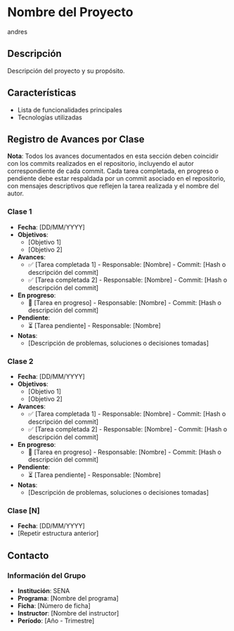 # Nombre del Proyecto

andres

## Descripción
Descripción del proyecto y su propósito.

## Características
- Lista de funcionalidades principales
- Tecnologías utilizadas

## Registro de Avances por Clase
**Nota**: Todos los avances documentados en esta sección deben coincidir con los commits realizados en el repositorio, incluyendo el autor correspondiente de cada commit. Cada tarea completada, en progreso o pendiente debe estar respaldada por un commit asociado en el repositorio, con mensajes descriptivos que reflejen la tarea realizada y el nombre del autor.

### Clase 1
- **Fecha**: [DD/MM/YYYY]
- **Objetivos**:
  - [Objetivo 1]
  - [Objetivo 2]
- **Avances**:
  - ✅ [Tarea completada 1] - Responsable: [Nombre] - Commit: [Hash o descripción del commit]
  - ✅ [Tarea completada 2] - Responsable: [Nombre] - Commit: [Hash o descripción del commit]
- **En progreso**:
  - 🔄 [Tarea en progreso] - Responsable: [Nombre] - Commit: [Hash o descripción del commit]
- **Pendiente**:
  - ⏳ [Tarea pendiente] - Responsable: [Nombre]
- **Notas**:
  - [Descripción de problemas, soluciones o decisiones tomadas]

### Clase 2
- **Fecha**: [DD/MM/YYYY]
- **Objetivos**:
  - [Objetivo 1]
  - [Objetivo 2]
- **Avances**:
  - ✅ [Tarea completada 1] - Responsable: [Nombre] - Commit: [Hash o descripción del commit]
  - ✅ [Tarea completada 2] - Responsable: [Nombre] - Commit: [Hash o descripción del commit]
- **En progreso**:
  - 🔄 [Tarea en progreso] - Responsable: [Nombre] - Commit: [Hash o descripción del commit]
- **Pendiente**:
  - ⏳ [Tarea pendiente] - Responsable: [Nombre]
- **Notas**:
  - [Descripción de problemas, soluciones o decisiones tomadas]

### Clase [N]
- **Fecha**: [DD/MM/YYYY]
- [Repetir estructura anterior]

## Contacto
### Información del Grupo
- **Institución**: SENA
- **Programa**: [Nombre del programa]
- **Ficha**: [Número de ficha]
- **Instructor**: [Nombre del instructor]
- **Período**: [Año - Trimestre]